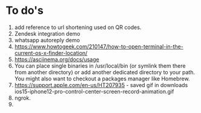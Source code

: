 # To do's

1. add reference to url shortening used on QR codes.
2. Zendesk integration demo
3. whatsapp autoreply demo
4. https://www.howtogeek.com/210147/how-to-open-terminal-in-the-current-os-x-finder-location/
5. https://asciinema.org/docs/usage
6. You can place single binaries in /usr/local/bin (or symlink them there from another directory) or add another dedicated directory to your path. You might also want to checkout a packages manager like Homebrew.
7. https://support.apple.com/en-us/HT207935 - saved gif in downloads ios15-iphone12-pro-control-center-screen-record-animation.gif
8. ngrok.
9. 
